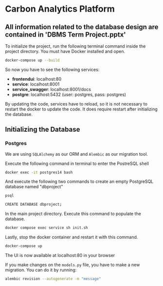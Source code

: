 # Carbon Analytics Platform

## All information related to the database design are contained in 'DBMS Term Project.pptx'

To initialize the project, run the following terminal command inside the project directory. You must have Docker installed and open.
```bash
docker-compose up --build
```

So now you have to see the following services:
- **frontendui**: localhost:80
- **service**: localhost:8001
- **service_swagger**: localhost:8001/docs
- **postgre**: localhost:5432  (user: postgres, pass: postgres)

By updating the code, services have to reload, so it is not necessary to restart the docker to update the code. It does require restart after initializing the database.

## Initializing the Database
### Postgres
We are using `SQLAlchemy` as our ORM and `Alembic` as our migration tool.  

Execute the following command in terminal to enter the PostreSQL shell
```bash
docker exec -it postgres14 bash
```
And execute the following two commands to create an empty PostgreSQL database named "dbproject"
```bash
psql
```
```bash
CREATE DATABASE dbproject;
```
In the main project directory. Execute this command to populate the database.
```bash
docker compose exec service sh init.sh
```
Lastly, stop the docker container and restart it with this command.
```bash
docker-compose up
```
The UI is now available at localhost:80 in your browser

If you make changes on the `models.py` file, you have to make a new migration. You can do it by running: 
```bash
alembic revision --autogenerate -m "message"
```
